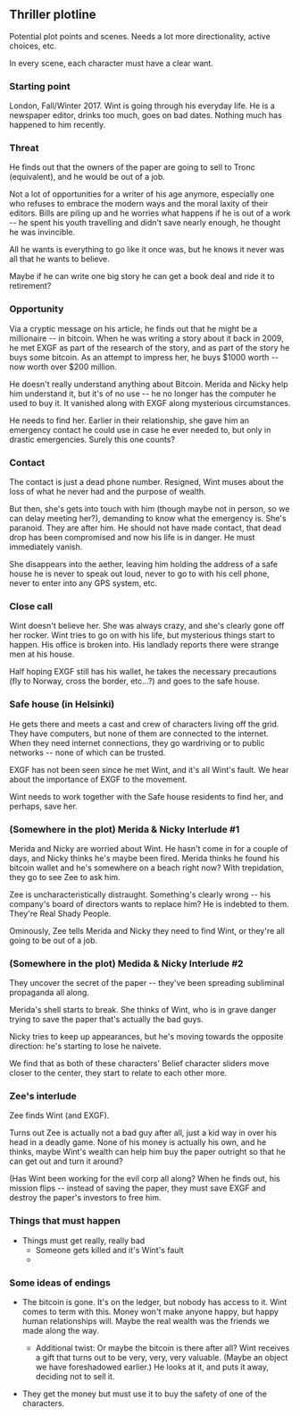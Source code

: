 ## Thriller plotline

Potential plot points and scenes. Needs a lot more directionality, active choices, etc.

In every scene, each character must have a clear want.

### Starting point

London, Fall/Winter 2017. Wint is going through his everyday life. He is a newspaper editor, drinks too much, goes on bad dates. Nothing much has happened to him recently.

### Threat

He finds out that the owners of the paper are going to sell to Tronc (equivalent), and he would be out of a job.

Not a lot of opportunities for a writer of his age anymore, especially one who refuses to embrace the modern ways and the moral laxity of their editors. Bills are piling up and he worries what happens if he is out of a work -- he spent his youth travelling and didn't save nearly enough, he thought he was invincible.

All he wants is everything to go like it once was, but he knows it never was all that he wants to believe.

Maybe if he can write one big story he can get a book deal and ride it to retirement?

### Opportunity

Via a cryptic message on his article, he finds out that he might be a millionaire -- in bitcoin. When he was writing a story about it back in 2009, he met EXGF as part of the research of the story, and as part of the story he buys some bitcoin. As an attempt to impress her, he buys $1000 worth -- now worth over $200 million.

He doesn't really understand anything about Bitcoin. Merida and Nicky help him understand it, but it's of no use -- he no longer has the computer he used to buy it. It vanished along with EXGF along mysterious circumstances.

He needs to find her. Earlier in their relationship, she gave him an emergency contact he could use in case he ever needed to, but only in drastic emergencies. Surely this one counts?

### Contact

The contact is just a dead phone number. Resigned, Wint muses about the loss of what he never had and the purpose of wealth.

But then, she's gets into touch with him (though maybe not in person, so we can delay meeting her?), demanding to know what the emergency is. She's paranoid. They are after him. He should not have made contact, that dead drop has been compromised and now his life is in danger. He must immediately vanish.

She disappears into the aether, leaving him holding the address of a safe house he is never to speak out loud, never to go to with his cell phone, never to enter into any GPS system, etc.

### Close call

Wint doesn't believe her. She was always crazy, and she's clearly gone off her rocker. Wint tries to go on with his life, but mysterious things start to happen. His office is broken into. His landlady reports there were strange men at his house.

Half hoping EXGF still has his wallet, he takes the necessary precautions (fly to Norway, cross the border, etc...?) and goes to the safe house.

### Safe house (in Helsinki)

He gets there and meets a cast and crew of characters living off the grid. They have computers, but none of them are connected to the internet. When they need internet connections, they go wardriving or to public networks -- none of which can be trusted.

EXGF has not been seen since he met Wint, and it's all Wint's fault. We hear about the importance of EXGF to the movement.

Wint needs to work together with the Safe house residents to find her, and perhaps, save her.

### (Somewhere in the plot) Merida & Nicky Interlude #1

Merida and Nicky are worried about Wint. He hasn't come in for a couple of days, and Nicky thinks he's maybe been fired. Merida thinks he found his bitcoin wallet and he's somewhere on a beach right now? With trepidation, they go to see Zee to ask him.

Zee is uncharacteristically distraught. Something's clearly wrong -- his company's board of directors wants to replace him? He is indebted to them. They're Real Shady People.

Ominously, Zee tells Merida and Nicky they need to find Wint, or they're all going to be out of a job.

### (Somewhere in the plot) Medida & Nicky Interlude #2

They uncover the secret of the paper -- they've been spreading subliminal propaganda all along.

Merida's shell starts to break. She thinks of Wint, who is in grave danger trying to save the paper that's actually the bad guys.

Nicky tries to keep up appearances, but he's moving towards the opposite direction: he's starting to lose he naivete.

We find that as both of these characters' Belief character sliders move closer to the center, they start to relate to each other more.

### Zee's interlude

Zee finds Wint (and EXGF).

Turns out Zee is actually not a bad guy after all, just a kid way in over his head in a deadly game. None of his money is actually his own, and he thinks, maybe Wint's wealth can help him buy the paper outright so that he can get out and turn it around?

(Has Wint been working for the evil corp all along? When he finds out, his mission flips -- instead of saving the paper, they must save EXGF and destroy the paper's investors to free him.

### Things that must happen

- Things must get really, really bad
  - Someone gets killed and it's Wint's fault
  -

### Some ideas of endings

- The bitcoin is gone. It's on the ledger, but nobody has access to it. Wint comes to term with this. Money won't make anyone happy, but happy human relationships will. Maybe the real wealth was the friends we made along the way.

  - Additional twist: Or maybe the bitcoin is there after all? Wint receives a gift that turns out to be very, very, very valuable. (Maybe an object we have foreshadowed earlier.) He looks at it, and puts it away, deciding not to sell it.

- They get the money but must use it to buy the safety of one of the characters.
